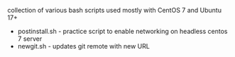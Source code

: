 
collection of various bash scripts used mostly with CentOS 7 and Ubuntu 17+

- postinstall.sh - practice script to enable networking on headless centos 7 server
- newgit.sh - updates git remote with new URL
